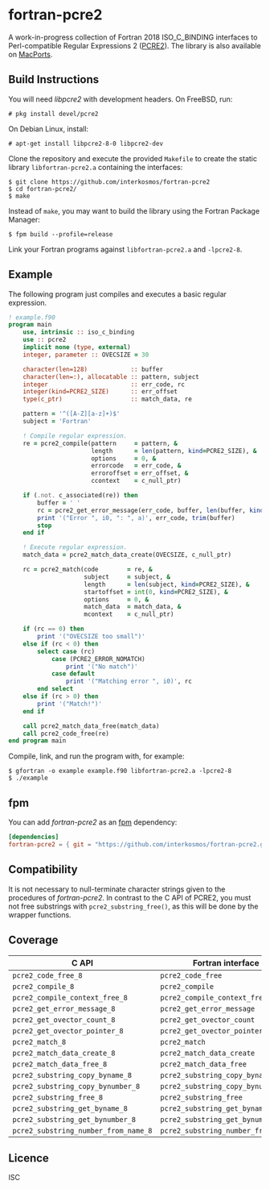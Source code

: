 # fortran-pcre2
A work-in-progress collection of Fortran 2018 ISO_C_BINDING interfaces to
Perl-compatible Regular Expressions 2
([PCRE2](https://www.pcre.org/current/doc/html/)). The library is also available
on [MacPorts](https://ports.macports.org/port/fortran-pcre2/).

## Build Instructions
You will need *libpcre2* with development headers. On FreeBSD, run:

```
# pkg install devel/pcre2
```

On Debian Linux, install:

```
# apt-get install libpcre2-8-0 libpcre2-dev
```

Clone the repository and execute the provided `Makefile` to create the static
library `libfortran-pcre2.a` containing the interfaces:

```
$ git clone https://github.com/interkosmos/fortran-pcre2
$ cd fortran-pcre2/
$ make
```

Instead of `make`, you may want to build the library using the Fortran Package
Manager:

```
$ fpm build --profile=release
```

Link your Fortran programs against `libfortran-pcre2.a` and `-lpcre2-8`.

## Example
The following program just compiles and executes a basic regular expression.

```fortran
! example.f90
program main
    use, intrinsic :: iso_c_binding
    use :: pcre2
    implicit none (type, external)
    integer, parameter :: OVECSIZE = 30

    character(len=128)            :: buffer
    character(len=:), allocatable :: pattern, subject
    integer                       :: err_code, rc
    integer(kind=PCRE2_SIZE)      :: err_offset
    type(c_ptr)                   :: match_data, re

    pattern = '^([A-Z][a-z]+)$'
    subject = 'Fortran'

    ! Compile regular expression.
    re = pcre2_compile(pattern     = pattern, &
                       length      = len(pattern, kind=PCRE2_SIZE), &
                       options     = 0, &
                       errorcode   = err_code, &
                       erroroffset = err_offset, &
                       ccontext    = c_null_ptr)

    if (.not. c_associated(re)) then
        buffer = ' '
        rc = pcre2_get_error_message(err_code, buffer, len(buffer, kind=PCRE2_SIZE))
        print '("Error ", i0, ": ", a)', err_code, trim(buffer)
        stop
    end if

    ! Execute regular expression.
    match_data = pcre2_match_data_create(OVECSIZE, c_null_ptr)

    rc = pcre2_match(code        = re, &
                     subject     = subject, &
                     length      = len(subject, kind=PCRE2_SIZE), &
                     startoffset = int(0, kind=PCRE2_SIZE), &
                     options     = 0, &
                     match_data  = match_data, &
                     mcontext    = c_null_ptr)

    if (rc == 0) then
        print '("OVECSIZE too small")'
    else if (rc < 0) then
        select case (rc)
            case (PCRE2_ERROR_NOMATCH)
                print '("No match")'
            case default
                print '("Matching error ", i0)', rc
        end select
    else if (rc > 0) then
        print '("Match!")'
    end if

    call pcre2_match_data_free(match_data)
    call pcre2_code_free(re)
end program main
```

Compile, link, and run the program with, for example:

```
$ gfortran -o example example.f90 libfortran-pcre2.a -lpcre2-8
$ ./example
```

## fpm
You can add *fortran-pcre2* as an [fpm](https://github.com/fortran-lang/fpm)
dependency:

```toml
[dependencies]
fortran-pcre2 = { git = "https://github.com/interkosmos/fortran-pcre2.git" }
```

## Compatibility
It is not necessary to null-terminate character strings given to the procedures
of *fortran-pcre2*. In contrast to the C API of PCRE2, you must not free
substrings with `pcre2_substring_free()`, as this will be done by the wrapper
functions.

## Coverage

| C API                                | Fortran interface                   |
|--------------------------------------|-------------------------------------|
| `pcre2_code_free_8`                  |  `pcre2_code_free`                  |
| `pcre2_compile_8`                    |  `pcre2_compile`                    |
| `pcre2_compile_context_free_8`       |  `pcre2_compile_context_free`       |
| `pcre2_get_error_message_8`          |  `pcre2_get_error_message`          |
| `pcre2_get_ovector_count_8`          |  `pcre2_get_ovector_count`          |
| `pcre2_get_ovector_pointer_8`        |  `pcre2_get_ovector_pointer`        |
| `pcre2_match_8`                      |  `pcre2_match`                      |
| `pcre2_match_data_create_8`          |  `pcre2_match_data_create`          |
| `pcre2_match_data_free_8`            |  `pcre2_match_data_free`            |
| `pcre2_substring_copy_byname_8`      |  `pcre2_substring_copy_byname`      |
| `pcre2_substring_copy_bynumber_8`    |  `pcre2_substring_copy_bynumber`    |
| `pcre2_substring_free_8`             |  `pcre2_substring_free`             |
| `pcre2_substring_get_byname_8`       |  `pcre2_substring_get_byname`       |
| `pcre2_substring_get_bynumber_8`     |  `pcre2_substring_get_bynumber`     |
| `pcre2_substring_number_from_name_8` |  `pcre2_substring_number_from_name` |

## Licence
ISC
